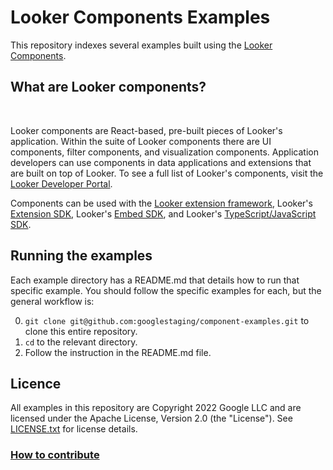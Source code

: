 # Looker Components Examples

This repository indexes several examples built using the [Looker Components](https://cloud.google.com/looker/docs/components).

## What are Looker components? 
<br>

Looker components are React-based, pre-built pieces of Looker's application. Within the suite of Looker components there are UI components, filter components, and visualization components. Application developers can use components in data applications and extensions that are built on top of Looker. To see a full list of Looker's components, visit the [Looker Developer Portal](https://developers.looker.com/components/overview/).

Components can be used with the [Looker extension framework](https://cloud.google.com/looker/docs/intro-to-extension-framework), Looker's [Extension SDK](https://www.npmjs.com/package/@looker/extension-sdk), Looker's [Embed SDK](https://www.npmjs.com/package/@looker/embed-sdk), and Looker's [TypeScript/JavaScript SDK](https://www.npmjs.com/package/@looker/sdk).

## Running the examples

Each example directory has a README.md that details how to run that specific example. You should follow the specific examples for each, but the general workflow is:

0. `git clone git@github.com:googlestaging/component-examples.git` to clone this entire repository.
1. `cd` to the relevant directory.
3. Follow the instruction in the README.md file.

## Licence

All examples in this repository are Copyright 2022 Google LLC and are licensed under the Apache License, Version 2.0 (the "License"). See [LICENSE.txt](./LICENSE.txt) for license details.

### [How to contribute](./CONTRIBUTING.md)

